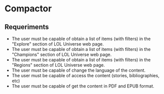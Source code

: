 # Compactor

## Requeriments
- The user must be capable of obtain a list of items (with filters) in the "Explore" section of LOL Universe web page.
- The user must be capable of obtain a list of items (with filters) in the "Champions" section of LOL Universe web page.
- The user must be capable of obtain a list of items (with filters) in the "Regions" section of LOL Universe web page.
- The user must be capable of change the language of the content.
- The user must be capable of access the content (stories, bibliographies, etc)
- The user must be capable of get the content in PDF and EPUB format.